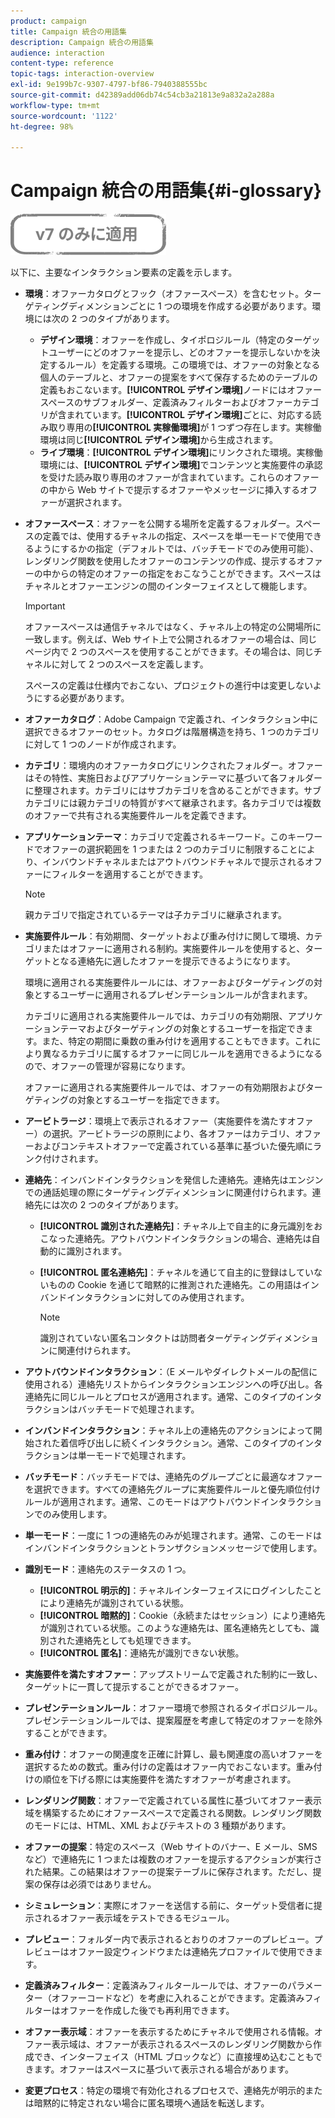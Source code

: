 ```yaml
---
product: campaign
title: Campaign 統合の用語集
description: Campaign 統合の用語集
audience: interaction
content-type: reference
topic-tags: interaction-overview
exl-id: 9e199b7c-9307-4797-bf86-7940388555bc
source-git-commit: d42389add06db74c54cb3a21813e9a832a2a288a
workflow-type: tm+mt
source-wordcount: '1122'
ht-degree: 98%

---
```


# Campaign 統合の用語集{#i-glossary}

![](../../assets/v7-only.svg)

以下に、主要なインタラクション要素の定義を示します。

* **環境**：オファーカタログとフック（オファースペース）を含むセット。ターゲティングディメンションごとに 1 つの環境を作成する必要があります。環境には次の 2 つのタイプがあります。

   * **デザイン環境**：オファーを作成し、タイポロジルール（特定のターゲットユーザーにどのオファーを提示し、どのオファーを提示しないかを決定するルール）を定義する環境。この環境では、オファーの対象となる個人のテーブルと、オファーの提案をすべて保存するためのテーブルの定義もおこないます。**[!UICONTROL デザイン環境]**&#x200B;ノードにはオファースペースのサブフォルダー、定義済みフィルターおよびオファーカテゴリが含まれています。**[!UICONTROL デザイン環境]**&#x200B;ごとに、対応する読み取り専用の&#x200B;**[!UICONTROL 実稼働環境]**&#x200B;が 1 つずつ存在します。実稼働環境は同じ&#x200B;**[!UICONTROL デザイン環境]**&#x200B;から生成されます。
   * **ライブ環境**：**[!UICONTROL デザイン環境]**&#x200B;にリンクされた環境。実稼働環境には、**[!UICONTROL デザイン環境]**&#x200B;でコンテンツと実施要件の承認を受けた読み取り専用のオファーが含まれています。これらのオファーの中から Web サイトで提示するオファーやメッセージに挿入するオファーが選択されます。

* **オファースペース**：オファーを公開する場所を定義するフォルダー。スペースの定義では、使用するチャネルの指定、スペースを単一モードで使用できるようにするかの指定（デフォルトでは、バッチモードでのみ使用可能）、レンダリング関数を使用したオファーのコンテンツの作成、提示するオファーの中からの特定のオファーの指定をおこなうことができます。スペースはチャネルとオファーエンジンの間のインターフェイスとして機能します。

   >[!IMPORTANT]
   >
   >オファースペースは通信チャネルではなく、チャネル上の特定の公開場所に一致します。例えば、Web サイト上で公開されるオファーの場合は、同じページ内で 2 つのスペースを使用することができます。その場合は、同じチャネルに対して 2 つのスペースを定義します。
   >
   >スペースの定義は仕様内でおこない、プロジェクトの進行中は変更しないようにする必要があります。

* **オファーカタログ**：Adobe Campaign で定義され、インタラクション中に選択できるオファーのセット。カタログは階層構造を持ち、1 つのカテゴリに対して 1 つのノードが作成されます。
* **カテゴリ**：環境内のオファーカタログにリンクされたフォルダー。オファーはその特性、実施日およびアプリケーションテーマに基づいて各フォルダーに整理されます。カテゴリにはサブカテゴリを含めることができます。サブカテゴリには親カテゴリの特質がすべて継承されます。各カテゴリでは複数のオファーで共有される実施要件ルールを定義できます。
* **アプリケーションテーマ**：カテゴリで定義されるキーワード。このキーワードでオファーの選択範囲を 1 つまたは 2 つのカテゴリに制限することにより、インバウンドチャネルまたはアウトバウンドチャネルで提示されるオファーにフィルターを適用することができます。

   >[!NOTE]
   >
   >親カテゴリで指定されているテーマは子カテゴリに継承されます。

* **実施要件ルール**：有効期間、ターゲットおよび重み付けに関して環境、カテゴリまたはオファーに適用される制約。実施要件ルールを使用すると、ターゲットとなる連絡先に適したオファーを提示できるようになります。

   環境に適用される実施要件ルールには、オファーおよびターゲティングの対象とするユーザーに適用されるプレゼンテーションルールが含まれます。

   カテゴリに適用される実施要件ルールでは、カテゴリの有効期限、アプリケーションテーマおよびターゲティングの対象とするユーザーを指定できます。また、特定の期間に乗数の重み付けを適用することもできます。これにより異なるカテゴリに属するオファーに同じルールを適用できるようになるので、オファーの管理が容易になります。

   オファーに適用される実施要件ルールでは、オファーの有効期限およびターゲティングの対象とするユーザーを指定できます。

* **アービトラージ**：環境上で表示されるオファー（実施要件を満たすオファー）の選択。アービトラージの原則により、各オファーはカテゴリ、オファーおよびコンテキストオファーで定義されている基準に基づいた優先順にランク付けされます。
* **連絡先**：インバンドインタラクションを発信した連絡先。連絡先はエンジンでの通話処理の際にターゲティングディメンションに関連付けられます。連絡先には次の 2 つのタイプがあります。

   * **[!UICONTROL 識別された連絡先]**：チャネル上で自主的に身元識別をおこなった連絡先。アウトバウンドインタラクションの場合、連絡先は自動的に識別されます。
   * **[!UICONTROL 匿名連絡先]**：チャネルを通じて自主的に登録はしていないものの Cookie を通じて暗黙的に推測された連絡先。この用語はインバンドインタラクションに対してのみ使用されます。

      >[!NOTE]
      >
      >識別されていない匿名コンタクトは訪問者ターゲティングディメンションに関連付けられます。

* **アウトバウンドインタラクション**：（E メールやダイレクトメールの配信に使用される）連絡先リストからインタラクションエンジンへの呼び出し。各連絡先に同じルールとプロセスが適用されます。通常、このタイプのインタラクションはバッチモードで処理されます。
* **インバンドインタラクション**：チャネル上の連絡先のアクションによって開始された着信呼び出しに続くインタラクション。通常、このタイプのインタラクションは単一モードで処理されます。
* **バッチモード**：バッチモードでは、連絡先のグループごとに最適なオファーを選択できます。すべての連絡先グループに実施要件ルールと優先順位付けルールが適用されます。通常、このモードはアウトバウンドインタラクションでのみ使用します。
* **単一モード**：一度に 1 つの連絡先のみが処理されます。通常、このモードはインバンドインタラクションとトランザクションメッセージで使用します。
* **識別モード**：連絡先のステータスの 1 つ。

   * **[!UICONTROL 明示的]**：チャネルインターフェイスにログインしたことにより連絡先が識別されている状態。
   * **[!UICONTROL 暗黙的]**：Cookie（永続またはセッション）により連絡先が識別されている状態。このような連絡先は、匿名連絡先としても、識別された連絡先としても処理できます。
   * **[!UICONTROL 匿名]**：連絡先が識別できない状態。

* **実施要件を満たすオファー**：アップストリームで定義された制約に一致し、ターゲットに一貫して提示することができるオファー。

* **プレゼンテーションルール**：オファー環境で参照されるタイポロジルール。プレゼンテーションルールでは、提案履歴を考慮して特定のオファーを除外することができます。
* **重み付け**：オファーの関連度を正確に計算し、最も関連度の高いオファーを選択するための数式。重み付けの定義はオファー内でおこないます。重み付けの順位を下げる際には実施要件を満たすオファーが考慮されます。
* **レンダリング関数**：オファーで定義されている属性に基づいてオファー表示域を構築するためにオファースペースで定義される関数。レンダリング関数のモードには、HTML、XML およびテキストの 3 種類があります。
* **オファーの提案**：特定のスペース（Web サイトのバナー、E メール、SMS など）で連絡先に 1 つまたは複数のオファーを提示するアクションが実行された結果。この結果はオファーの提案テーブルに保存されます。ただし、提案の保存は必須ではありません。
* **シミュレーション**：実際にオファーを送信する前に、ターゲット受信者に提示されるオファー表示域をテストできるモジュール。
* **プレビュー**：フォルダー内で表示されるとおりのオファーのプレビュー。プレビューはオファー設定ウィンドウまたは連絡先プロファイルで使用できます。
* **定義済みフィルター**：定義済みフィルタールールでは、オファーのパラメーター（オファーコードなど）を考慮に入れることができます。定義済みフィルターはオファーを作成した後でも再利用できます。
* **オファー表示域**：オファーを表示するためにチャネルで使用される情報。オファー表示域は、オファーが表示されるスペースのレンダリング関数から作成でき、インターフェイス（HTML ブロックなど）に直接埋め込むこともできます。オファーはスペースに基づいて表示される場合があります。
* **変更プロセス**：特定の環境で有効化されるプロセスで、連絡先が明示的または暗黙的に特定されない場合に匿名環境へ通話を転送します。
